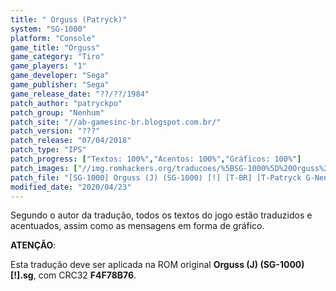 ```yaml
---
title: " Orguss (Patryck)"
system: "SG-1000"
platform: "Console"
game_title: "Orguss"
game_category: "Tiro"
game_players: "1"
game_developer: "Sega"
game_publisher: "Sega"
game_release_date: "??/??/1984"
patch_author: "patryckpo"
patch_group: "Nenhum"
patch_site: "//ab-gamesinc-br.blogspot.com.br/"
patch_version: "???"
patch_release: "07/04/2018"
patch_type: "IPS"
patch_progress: ["Textos: 100%","Acentos: 100%","Gráficos: 100%"]
patch_images: ["//img.romhackers.org/traducoes/%5BSG-1000%5D%20Orguss%20-%20Patryck%20-%201.png","//img.romhackers.org/traducoes/%5BSG-1000%5D%20Orguss%20-%20Patryck%20-%202.png","//img.romhackers.org/traducoes/%5BSG-1000%5D%20Orguss%20-%20Patryck%20-%203.png"]
patch_file: "[SG-1000] Orguss (J) (SG-1000) [!] [T-BR] [T-Patryck G-Nenhum] [P-100% A-2018].zip"
modified_date: "2020/04/23"
---
```

Segundo o autor da tradução, todos os textos do jogo estão traduzidos e acentuados, assim como as mensagens em forma de gráfico.

<b>ATENÇÃO</b>:

Esta tradução deve ser aplicada na ROM original <b>Orguss (J) (SG-1000) [!].sg</b>, com CRC32 <b>F4F78B76</b>.
